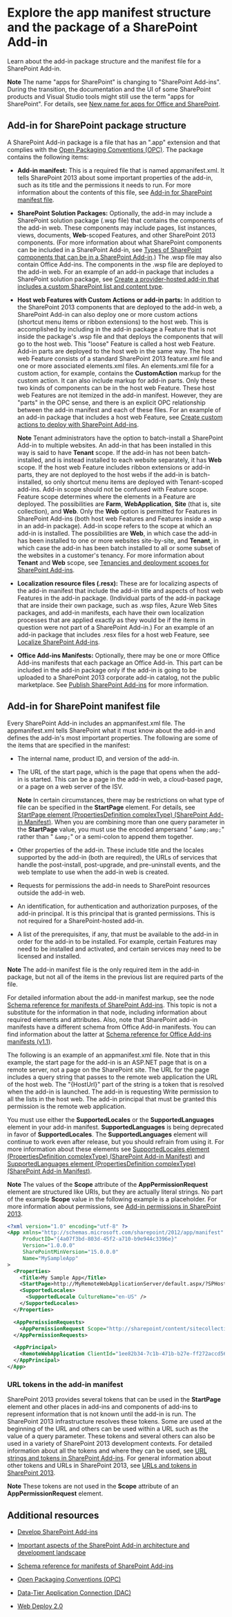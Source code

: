 # Explore the app manifest structure and the package of a SharePoint Add-in
Learn about the add-in package structure and the manifest file for a SharePoint Add-in.
 

 **Note**  The name "apps for SharePoint" is changing to "SharePoint Add-ins". During the transition, the documentation and the UI of some SharePoint products and Visual Studio tools might still use the term "apps for SharePoint". For details, see  [New name for apps for Office and SharePoint](new-name-for-apps-for-sharepoint.md#bk_newname).
 


## Add-in for SharePoint package structure
<a name="Package"> </a>

A SharePoint Add-in package is a file that has an ".app" extension and that complies with the  [Open Packaging Conventions (OPC)](http://msdn.microsoft.com/en-us/magazine/cc163372.aspx). The package contains the following items:
 

 

-  **Add-in manifest:** This is a required file that is named appmanifest.xml. It tells SharePoint 2013 about some important properties of the add-in, such as its title and the permissions it needs to run. For more information about the contents of this file, see [Add-in for SharePoint manifest file](#AppManifest).
    
 
-  **SharePoint Solution Packages:** Optionally, the add-in may include a SharePoint solution package (.wsp file) that contains the components of the add-in web. These components may include pages, list instances, views, documents, **Web**-scoped Features, and other SharePoint 2013 components. (For more information about what SharePoint components can be included in a SharePoint Add-in, see  [Types of SharePoint components that can be in a SharePoint Add-in](host-webs-add-in-webs-and-sharepoint-components-in-sharepoint-2013.md#TypesOfSPComponentsInApps).) The .wsp file may also contain Office Add-ins. The components in the .wsp file are deployed to the add-in web. For an example of an add-in package that includes a SharePoint solution package, see  [Create a provider-hosted add-in that includes a custom SharePoint list and content type](create-a-provider-hosted-add-in-that-includes-a-custom-sharepoint-list-and-conte.md).
    
 
-  **Host web Features with Custom Actions or add-in parts:** In addition to the SharePoint 2013 components that are deployed to the add-in web, a SharePoint Add-in can also deploy one or more custom actions (shortcut menu items or ribbon extensions) to the host web. This is accomplished by including in the add-in package a Feature that is not inside the package's .wsp file and that deploys the components that will go to the host web. This "loose" Feature is called a host web Feature. Add-in parts are deployed to the host web in the same way. The host web Feature consists of a standard SharePoint 2013 feature.xml file and one or more associated elements.xml files. An elements.xml file for a custom action, for example, contains the **CustomAction** markup for the custom action. It can also include markup for add-in parts. Only these two kinds of components can be in the host web Feature. These host web Features are not itemized in the add-in manifest. However, they are "parts" in the OPC sense, and there is an explicit OPC relationship between the add-in manifest and each of these files. For an example of an add-in package that includes a host web Feature, see [Create custom actions to deploy with SharePoint Add-ins](create-custom-actions-to-deploy-with-sharepoint-add-ins.md).
    
     **Note**  Tenant administrators have the option to batch-install a SharePoint Add-in to multiple websites. An add-in that has been installed in this way is said to have  **Tenant** scope. If the add-in has not been batch-installed, and is instead installed to each website separately, it has **Web** scope. If the host web Feature includes ribbon extensions or add-in parts, they are not deployed to the host webs if the add-in is batch-installed, so only shortcut menu items are deployed with Tenant-scoped add-ins. Add-in scope should not be confused with Feature scope. Feature scope determines where the elements in a Feature are deployed. The possibilities are **Farm**,  **WebApplication**,  **Site** (that is, site collection), and **Web**. Only the  **Web** option is permitted for Features in SharePoint Add-ins (both host web Features and Features inside a .wsp in an add-in package). Add-in scope refers to the scope at which an add-in is installed. The possibilities are **Web**, in which case the add-in has been installed to one or more websites site-by-site, and  **Tenant**, in which case the add-in has been batch installed to all or some subset of the websites in a customer's tenancy. For more information about  **Tenant** and **Web** scope, see [Tenancies and deployment scopes for SharePoint Add-ins](tenancies-and-deployment-scopes-for-sharepoint-add-ins.md).
-  **Localization resource files (.resx):** These are for localizing aspects of the add-in manifest that include the add-in title and aspects of host web Features in the add-in package. (Individual parts of the add-in package that are inside their own package, such as .wsp files, Azure Web Sites packages, and add-in manifests, each have their own localization processes that are applied exactly as they would be if the items in question were not part of a SharePoint Add-in.) For an example of an add-in package that includes .resx files for a host web Feature, see [Localize SharePoint Add-ins](localize-sharepoint-add-ins.md).
    
 
-  **Office Add-ins Manifests:** Optionally, there may be one or more Office Add-ins manifests that each package an Office Add-in. This part can be included in the add-in package only if the add-in is going to be uploaded to a SharePoint 2013 corporate add-in catalog, not the public marketplace. See [Publish SharePoint Add-ins](publish-sharepoint-add-ins.md) for more information.
    
 

## Add-in for SharePoint manifest file
<a name="AppManifest"> </a>

Every SharePoint Add-in includes an appmanifest.xml file. The appmanifest.xml tells SharePoint what it must know about the add-in and defines the add-in's most important properties. The following are some of the items that are specified in the manifest:
 

 

- The internal name, product ID, and version of the add-in.
    
 
- The URL of the start page, which is the page that opens when the add-in is started. This can be a page in the add-in web, a cloud-based page, or a page on a web server of the ISV.
    
     **Note**  In certain circumstances, there may be restrictions on what type of file can be specified in the  **StartPage** element. For details, see [StartPage element (PropertiesDefinition complexType) (SharePoint Add-in Manifest)](http://msdn.microsoft.com/library/3092674c-a6c3-9021-3d7e-e716562a4a4f%28Office.15%29.aspx). When you are combining more than one query parameter in the  **StartPage** value, you must use the encoded ampersand " `&amp;amp;`" rather than " `&amp;`" or a semi-colon to append them together.
- Other properties of the add-in. These include title and the locales supported by the add-in (both are required), the URLs of services that handle the post-install, post-upgrade, and pre-uninstall events, and the web template to use when the add-in web is created.
    
 
- Requests for permissions the add-in needs to SharePoint resources outside the add-in web.
    
 
- An identification, for authentication and authorization purposes, of the add-in principal. It is this principal that is granted permissions. This is not required for a SharePoint-hosted add-in.
    
 
- A list of the prerequisites, if any, that must be available to the add-in in order for the add-in to be installed. For example, certain Features may need to be installed and activated, and certain services may need to be licensed and installed.
    
 

 **Note**  The add-in manifest file is the only required item in the add-in package, but not all of the items in the previous list are required parts of the file. 
 

For detailed information about the add-in manifest markup, see the node  [Schema reference for manifests of SharePoint Add-ins](http://msdn.microsoft.com/library/1f8c5d44-3b60-0bfe-9069-1df821220691%28Office.15%29.aspx). This topic is not a substitute for the information in that node, including information about required elements and attributes. Also, note that SharePoint add-in manifests have a different schema from Office Add-in manifests. You can find information about the latter at  [Schema reference for Office Add-ins manifests (v1.1)](http://msdn.microsoft.com/library/7e0cadc3-f613-8eb9-57ef-9032cbb97f92%28Office.15%29.aspx).
 

 
The following is an example of an appmanifest.xml file. Note that in this example, the start page for the add-in is an ASP.NET page that is on a remote server, not a page on the SharePoint site. The URL for the page includes a query string that passes to the remote web application the URL of the host web. The "{HostUrl}" part of the string is a token that is resolved when the add-in is launched. The add-in is requesting Write permission to all the lists in the host web. The add-in principal that must be granted this permission is the remote web application.
 

 
You must use either the  **SupportedLocales** or the **SupportedLanguages** element in your add-in manifest. **SupportedLanguages** is being deprecated in favor of **SupportedLocales**. The  **SupportedLanguages** element will continue to work even after release, but you should refrain from using it. For more information about these elements see [SupportedLocales element (PropertiesDefinition complexType) (SharePoint Add-in Manifest)](http://msdn.microsoft.com/library/49bde91a-8d7a-be17-4c91-82c9c19f0f61%28Office.15%29.aspx) and [SupportedLanguages element (PropertiesDefinition complexType) (SharePoint Add-in Manifest)](http://msdn.microsoft.com/library/7a8da886-5731-9abd-2911-5cd268bba4cf%28Office.15%29.aspx).
 

 

 **Note**  The values of the  **Scope** attribute of the **AppPermissionRequest** element are structured like URIs, but they are actually literal strings. No part of the example **Scope** value in the following example is a placeholder. For more information about permissions, see [Add-in permissions in SharePoint 2013](add-in-permissions-in-sharepoint-2013.md).
 




```XML
<?xml version="1.0" encoding="utf-8" ?>
<App xmlns="http://schemas.microsoft.com/sharepoint/2012/app/manifest"
     ProductID="{4a07f3bd-803d-45f2-a710-b9e944c3396e}"
     Version="1.0.0.0"
     SharePointMinVersion="15.0.0.0"
     Name="MySampleApp"
>
  <Properties>
    <Title>My Sample App</Title>
    <StartPage>http://MyRemoteWebApplicationServer/default.aspx/?SPHostUrl={HostUrl}</StartPage>
    <SupportedLocales>
      <SupportedLocale CultureName="en-US" />
    </SupportedLocales>        
  </Properties>

  <AppPermissionRequests>
    <AppPermissionRequest Scope="http://sharepoint/content/sitecollection/web/list" Right="Write"/>
  </AppPermissionRequests>

  <AppPrincipal>
    <RemoteWebApplication ClientId="1ee82b34-7c1b-471b-b27e-ff272accd564" />
  </AppPrincipal>
</App>

```


### URL tokens in the add-in manifest

SharePoint 2013 provides several tokens that can be used in the  **StartPage** element and other places in add-ins and components of add-ins to represent information that is not known until the add-in is run. The SharePoint 2013 infrastructure resolves these tokens. Some are used at the beginning of the URL and others can be used within a URL such as the value of a query parameter. These tokens and several others can also be used in a variety of SharePoint 2013 development contexts. For detailed information about all the tokens and where they can be used, see [URL strings and tokens in SharePoint Add-ins](url-strings-and-tokens-in-sharepoint-add-ins.md). For general information about other tokens and URLs in SharePoint 2013, see  [URLs and tokens in SharePoint 2013](http://msdn.microsoft.com/library/161418d7-8123-4c4e-91a1-97e43c17f0e6%28Office.15%29.aspx).
 

 

 **Note**  These tokens are not used in the  **Scope** attribute of an **AppPermissionRequest** element.
 


## Additional resources
<a name="SP15Exploreappmanifest_bk_addlresources"> </a>


-  [Develop SharePoint Add-ins](develop-sharepoint-add-ins.md)
    
 
-  [Important aspects of the SharePoint Add-in architecture and development landscape](important-aspects-of-the-sharepoint-add-in-architecture-and-development-landscap.md)
    
 
-  [Schema reference for manifests of SharePoint Add-ins](http://msdn.microsoft.com/library/1f8c5d44-3b60-0bfe-9069-1df821220691%28Office.15%29.aspx)
    
 
-  [Open Packaging Conventions (OPC)](http://msdn.microsoft.com/en-us/magazine/cc163372.aspx)
    
 
-  [Data-Tier Application Connection (DAC)](http://msdn.microsoft.com/en-us/library/ee210546)
    
 
-  [Web Deploy 2.0](http://www.iis.net/download/WebDeploy)
    
 

